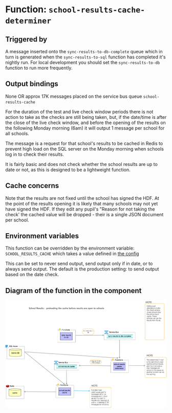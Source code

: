 # Function: `school-results-cache-determiner`

## Triggered by
A message inserted onto the `sync-results-to-db-complete` queue which in turn is generated when the `sync-results-to-sql` function has completed it's nightly run.  For local development you should set the `sync-results-to-db` function to run more frequently.

## Output bindings
None OR approx 17K messages placed on the service bus queue `school-results-cache`

For the duration of the test and live check window periods there is not action to take as the checks are still being taken, but, if the date/time is after the close of the live check window, and before the opening of the results on the following Monday morning (6am) it will output 1 message per school for all schools.

The message is a request for that school's results to be cached in Redis to prevent high load on the SQL server on the Monday morning when schools log in to check their results.

It is fairly basic and does not check whether the school results are up to date or not, as this is designed to be a lightweight function.


## Cache concerns

Note that the results are not fixed until the school has signed the HDF.  At the point of the results opening it is likely that many schools may not yet have signed the HDF.  If they edit any pupil's "Reason for not taking the check' the cached value will be dropped - their is a single JSON document per school.

## Environment variables

This function can be overridden by the environment variable:
`SCHOOL_RESULTS_CACHE` which takes a value defined in [the config](./config.ts)

This can be set to never send output, send output only if in date, or to always send output.  The default is the production setting: to send output based on the date check.

## Diagram of the function in the component

![arch-school-results-cache.png](../../../../docs/diagrams/arch-school-results-cache.png)
